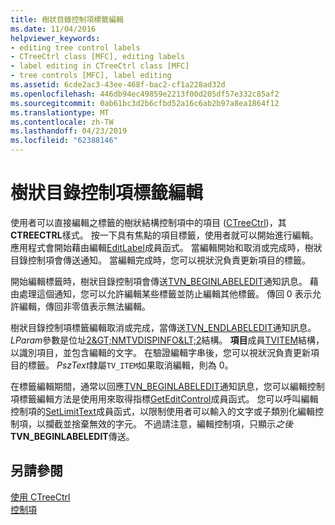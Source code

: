 ```yaml
---
title: 樹狀目錄控制項標籤編輯
ms.date: 11/04/2016
helpviewer_keywords:
- editing tree control labels
- CTreeCtrl class [MFC], editing labels
- label editing in CTreeCtrl class [MFC]
- tree controls [MFC], label editing
ms.assetid: 6cde2ac3-43ee-468f-bac2-cf1a228ad32d
ms.openlocfilehash: 446db94ec49859e2213f00d205df57e332c85af2
ms.sourcegitcommit: 0ab61bc3d2b6cfbd52a16c6ab2b97a8ea1864f12
ms.translationtype: MT
ms.contentlocale: zh-TW
ms.lasthandoff: 04/23/2019
ms.locfileid: "62388146"
---
```

# <a name="tree-control-label-editing"></a>樹狀目錄控制項標籤編輯

使用者可以直接編輯之標籤的樹狀結構控制項中的項目 ([CTreeCtrl](../mfc/reference/ctreectrl-class.md))，其**CTREECTRL**樣式。 按一下具有焦點的項目標籤，使用者就可以開始進行編輯。 應用程式會開始藉由編輯[EditLabel](../mfc/reference/ctreectrl-class.md#editlabel)成員函式。 當編輯開始和取消或完成時，樹狀目錄控制項會傳送通知。 當編輯完成時，您可以視狀況負責更新項目的標籤。

開始編輯標籤時，樹狀目錄控制項會傳送[TVN_BEGINLABELEDIT](/windows/desktop/Controls/tvn-beginlabeledit)通知訊息。 藉由處理這個通知，您可以允許編輯某些標籤並防止編輯其他標籤。 傳回 0 表示允許編輯，傳回非零值表示無法編輯。

樹狀目錄控制項標籤編輯取消或完成，當傳送[TVN_ENDLABELEDIT](/windows/desktop/Controls/tvn-endlabeledit)通知訊息。 *LParam*參數是位址[2&AMP;GT;NMTVDISPINFO&AMP;LT;2](/windows/desktop/api/commctrl/ns-commctrl-tagtvdispinfoa)結構。 **項目**成員[TVITEM](/windows/desktop/api/commctrl/ns-commctrl-tagtvitema)結構，以識別項目，並包含編輯的文字。 在驗證編輯字串後，您可以視狀況負責更新項目的標籤。 *PszText*隸屬`TV_ITEM`如果取消編輯，則為 0。

在標籤編輯期間，通常以回應[TVN_BEGINLABELEDIT](/windows/desktop/Controls/tvn-beginlabeledit)通知訊息，您可以編輯控制項標籤編輯方法是使用用來取得指標[GetEditControl](../mfc/reference/ctreectrl-class.md#geteditcontrol)成員函式。 您可以呼叫編輯控制項的[SetLimitText](../mfc/reference/cedit-class.md#setlimittext)成員函式，以限制使用者可以輸入的文字或子類別化編輯控制項，以攔截並捨棄無效的字元。 不過請注意，編輯控制項，只顯示*之後* **TVN_BEGINLABELEDIT**傳送。

## <a name="see-also"></a>另請參閱

[使用 CTreeCtrl](../mfc/using-ctreectrl.md)<br/>
[控制項](../mfc/controls-mfc.md)
